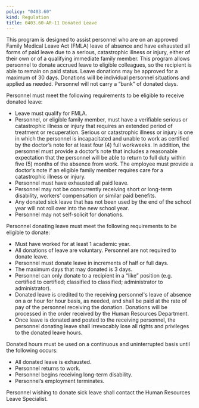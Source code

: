 ```yaml
---
policy: "0403.60"
kind: Regulation
title: 0403.60-AR-11 Donated Leave
---
```


This program is designed to assist personnel who are on an approved Family Medical Leave Act (FMLA) leave of absence and have exhausted all forms of paid leave due to a serious, catastrophic illness or injury, either of their own or of a qualifying immediate family member. This program allows personnel to donate accrued leave to eligible colleagues, so the recipient is able to remain on paid status. Leave donations may be approved for a maximum of 30 days.  Donations will be individual personnel situations and applied as needed. Personnel will not carry a “bank” of donated days.  

Personnel must meet the following requirements to be eligible to receive donated leave: 

- Leave must qualify for FMLA. 
- Personnel, or eligible family member, must have a verifiable serious or catastrophic illness or injury that requires an extended period of treatment or recuperation. Serious or catastrophic illness or injury is one in which the personnel is incapacitated and unable to work as certified by the doctor’s note for at least four (4) full workweeks. In addition, the personnel must provide a doctor’s note that includes a reasonable expectation that the personnel will be able to return to full duty within five (5) months of the absence from work. The employee must provide a doctor’s note if an eligible family member requires care for a catastrophic illness or injury. 
- Personnel must have exhausted all paid leave. 
- Personnel may not be concurrently receiving short or long-term disability, workers’ compensation or similar paid benefits. 
- Any donated sick leave that has not been used by the end of the school year will not roll over into the new school year. 
- Personnel may not self-solicit for donations. 

Personnel donating leave must meet the following requirements to be eligible to donate: 

- Must have worked for at least 1 academic year. 
- All donations of leave are voluntary. Personnel are not required to donate leave. 
- Personnel must donate leave in increments of half or full days. 
- The maximum days that may donated is 3 days. 
- Personnel can only donate to a recipient in a “like” position (e.g. certified to certified; classified to classified; administrator to administrator). 
- Donated leave is credited to the receiving personnel's leave of absence on a or hour for hour basis, as needed, and shall be paid at the rate of pay of the personnel receiving the donation. Donations will be processed in the order received by the Human Resources Department.
- Once leave is donated and posted to the receiving personnel, the personnel donating leave shall irrevocably lose all rights and privileges to the donated leave hours. 

Donated hours must be used on a continuous and uninterrupted basis until the following occurs: 

- All donated leave is exhausted. 
- Personnel returns to work. 
- Personnel begins receiving long-term disability. 
- Personnel’s employment terminates. 

Personnel wishing to donate sick leave shall contact the Human Resources Leave Specialist. 